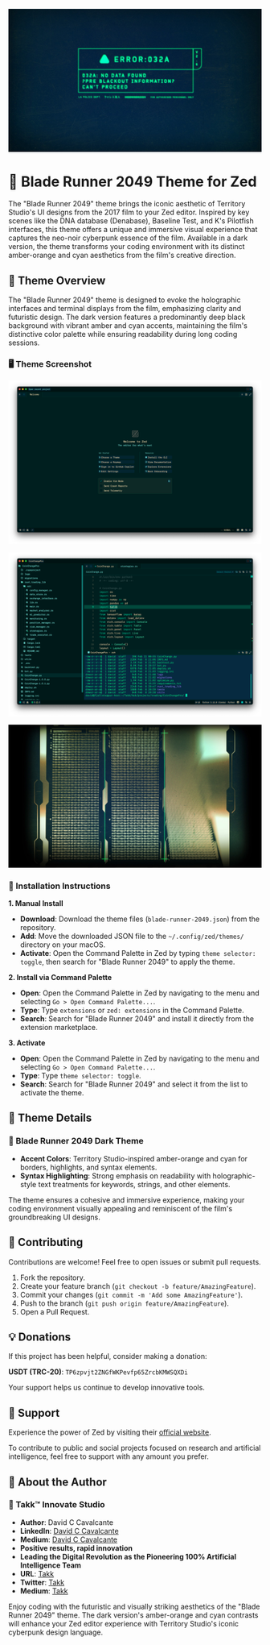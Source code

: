 ![Denabase Terminal](https://github.com/Takk8IS/blade-runner-2049-theme-for-zed/blob/main/assets/screenshot-03.jpg?raw=true)

# 🌆 Blade Runner 2049 Theme for Zed

The "Blade Runner 2049" theme brings the iconic aesthetic of Territory Studio's UI designs from the 2017 film to your Zed editor. Inspired by key scenes like the DNA database (Denabase), Baseline Test, and K's Pilotfish interfaces, this theme offers a unique and immersive visual experience that captures the neo-noir cyberpunk essence of the film. Available in a dark version, the theme transforms your coding environment with its distinct amber-orange and cyan aesthetics from the film's creative direction.

## 🤖 Theme Overview

The "Blade Runner 2049" theme is designed to evoke the holographic interfaces and terminal displays from the film, emphasizing clarity and futuristic design. The dark version features a predominantly deep black background with vibrant amber and cyan accents, maintaining the film's distinctive color palette while ensuring readability during long coding sessions.

### 🖥️ Theme Screenshot

![Blade Runner 2049](https://github.com/Takk8IS/blade-runner-2049-theme-for-zed/blob/main/assets/screenshot-01.png?raw=true)

![Blade Runner 2049](https://github.com/Takk8IS/blade-runner-2049-theme-for-zed/blob/main/assets/screenshot-02.png?raw=true)

![Blade Runner 2049](https://github.com/Takk8IS/blade-runner-2049-theme-for-zed/blob/main/assets/screenshot-04.jpg?raw=true)

### 💾 Installation Instructions

**1. Manual Install**

- **Download**: Download the theme files (`blade-runner-2049.json`) from the repository.
- **Add**: Move the downloaded JSON file to the `~/.config/zed/themes/` directory on your macOS.
- **Activate**: Open the Command Palette in Zed by typing `theme selector: toggle`, then search for "Blade Runner 2049" to apply the theme.

**2. Install via Command Palette**

- **Open**: Open the Command Palette in Zed by navigating to the menu and selecting `Go > Open Command Palette...`.
- **Type**: Type `extensions` or `zed: extensions` in the Command Palette.
- **Search**: Search for "Blade Runner 2049" and install it directly from the extension marketplace.

**3. Activate**

- **Open**: Open the Command Palette in Zed by navigating to the menu and selecting `Go > Open Command Palette...`.
- **Type**: Type `theme selector: toggle`.
- **Search**: Search for "Blade Runner 2049" and select it from the list to activate the theme.

## 🎨 Theme Details

### 🌙 Blade Runner 2049 Dark Theme

- **Accent Colors**: Territory Studio-inspired amber-orange and cyan for borders, highlights, and syntax elements.
- **Syntax Highlighting**: Strong emphasis on readability with holographic-style text treatments for keywords, strings, and other elements.

The theme ensures a cohesive and immersive experience, making your coding environment visually appealing and reminiscent of the film's groundbreaking UI designs.

## 🤝 Contributing

Contributions are welcome! Feel free to open issues or submit pull requests.

1. Fork the repository.
2. Create your feature branch (`git checkout -b feature/AmazingFeature`).
3. Commit your changes (`git commit -m 'Add some AmazingFeature'`).
4. Push to the branch (`git push origin feature/AmazingFeature`).
5. Open a Pull Request.

## 💡 Donations

If this project has been helpful, consider making a donation:

**USDT (TRC-20)**: `TP6zpvjt2ZNGfWKPevfp65ZrcbKMWSQXDi`

Your support helps us continue to develop innovative tools.

## 🔧 Support

Experience the power of Zed by visiting their [official website](https://zed.dev/).

To contribute to public and social projects focused on research and artificial intelligence, feel free to support with any amount you prefer.

## 👥 About the Author

### 🧠 Takk™ Innovate Studio

- **Author**: David C Cavalcante
- **LinkedIn**: [David C Cavalcante](https://www.linkedin.com/in/hellodav/)
- **Medium**: [David C Cavalcante](https://medium.com/@davcavalcante/)
- **Positive results, rapid innovation**
- **Leading the Digital Revolution as the Pioneering 100% Artificial Intelligence Team**
- **URL**: [Takk](https://takk.ag/)
- **Twitter**: [Takk](https://twitter.com/takk8is/)
- **Medium**: [Takk](https://takk8is.medium.com/)

Enjoy coding with the futuristic and visually striking aesthetics of the "Blade Runner 2049" theme. The dark version's amber-orange and cyan contrasts will enhance your Zed editor experience with Territory Studio's iconic cyberpunk design language.
